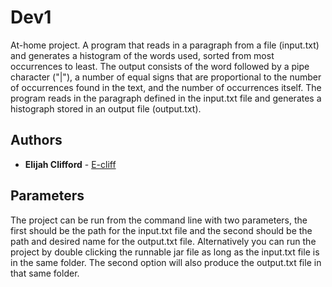 # Dev1
At-home project. A program that reads in a paragraph from a file (input.txt) and generates a histogram
of the words used, sorted from most occurrences to least. The output consists of the word followed by a
pipe character ("|"), a number of equal signs that are proportional to the number of occurrences found in the
text, and the number of occurrences itself. The program reads in the paragraph defined in
the input.txt file and generates a histograph stored in an output file (output.txt).

## Authors
* **Elijah Clifford** - [E-cliff](https://github.com/E-cliff)


## Parameters
The project can be run from the command line with two parameters, the first should be the path for the input.txt file and the second should be the path and desired name for the output.txt file. Alternatively you can run the project by double clicking the runnable jar file as long as the input.txt file is in the same folder. The second option will also produce the output.txt file in that same folder.
